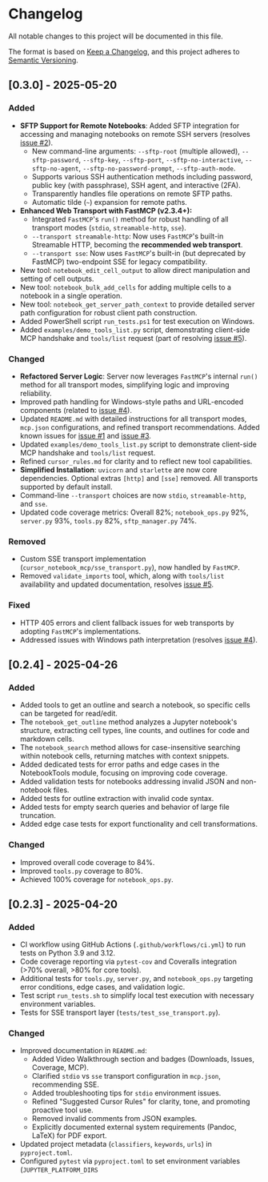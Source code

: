 # Changelog

All notable changes to this project will be documented in this file.

The format is based on [Keep a Changelog](https://keepachangelog.com/en/1.0.0/),
and this project adheres to [Semantic Versioning](https://semver.org/spec/v2.0.0.html).

## [0.3.0] - 2025-05-20

### Added
- **SFTP Support for Remote Notebooks**: Added SFTP integration for accessing and managing notebooks on remote SSH servers (resolves [issue #2](https://github.com/jbeno/cursor-notebook-mcp/issues/2)).
    - New command-line arguments: `--sftp-root` (multiple allowed), `--sftp-password`, `--sftp-key`, `--sftp-port`, `--sftp-no-interactive`, `--sftp-no-agent`, `--sftp-no-password-prompt`, `--sftp-auth-mode`.
    - Supports various SSH authentication methods including password, public key (with passphrase), SSH agent, and interactive (2FA).
    - Transparently handles file operations on remote SFTP paths.
    - Automatic tilde (`~`) expansion for remote paths.
- **Enhanced Web Transport with FastMCP (v2.3.4+):**
    - Integrated `FastMCP`'s `run()` method for robust handling of all transport modes (`stdio`, `streamable-http`, `sse`).
    - `--transport streamable-http`: Now uses `FastMCP`'s built-in Streamable HTTP, becoming the **recommended web transport**.
    - `--transport sse`: Now uses `FastMCP`'s built-in (but deprecated by FastMCP) two-endpoint SSE for legacy compatibility.
- New tool: `notebook_edit_cell_output` to allow direct manipulation and setting of cell outputs.
- New tool: `notebook_bulk_add_cells` for adding multiple cells to a notebook in a single operation.
- New tool: `notebook_get_server_path_context` to provide detailed server path configuration for robust client path construction.
- Added PowerShell script `run_tests.ps1` for test execution on Windows.
- Added `examples/demo_tools_list.py` script, demonstrating client-side MCP handshake and `tools/list` request (part of resolving [issue #5](https://github.com/jbeno/cursor-notebook-mcp/issues/5)).

### Changed
- **Refactored Server Logic**: Server now leverages `FastMCP`'s internal `run()` method for all transport modes, simplifying logic and improving reliability.
- Improved path handling for Windows-style paths and URL-encoded components (related to [issue #4](https://github.com/jbeno/cursor-notebook-mcp/issues/4)).
- Updated `README.md` with detailed instructions for all transport modes, `mcp.json` configurations, and refined transport recommendations. Added known issues for [issue #1](https://github.com/jbeno/cursor-notebook-mcp/issues/1) and [issue #3](https://github.com/jbeno/cursor-notebook-mcp/issues/3).
- Updated `examples/demo_tools_list.py` script to demonstrate client-side MCP handshake and `tools/list` request.
- Refined `cursor_rules.md` for clarity and to reflect new tool capabilities.
- **Simplified Installation**: `uvicorn` and `starlette` are now core dependencies. Optional extras `[http]` and `[sse]` removed. All transports supported by default install.
- Command-line `--transport` choices are now `stdio`, `streamable-http`, and `sse`.
- Updated code coverage metrics: Overall 82%; `notebook_ops.py` 92%, `server.py` 93%, `tools.py` 82%, `sftp_manager.py` 74%.

### Removed
- Custom SSE transport implementation (`cursor_notebook_mcp/sse_transport.py`), now handled by `FastMCP`.
- Removed `validate_imports` tool, which, along with `tools/list` availability and updated documentation, resolves [issue #5](https://github.com/jbeno/cursor-notebook-mcp/issues/5).

### Fixed
- HTTP 405 errors and client fallback issues for web transports by adopting `FastMCP`'s implementations.
- Addressed issues with Windows path interpretation (resolves [issue #4](https://github.com/jbeno/cursor-notebook-mcp/issues/4)).

## [0.2.4] - 2025-04-26

### Added

- Added tools to get an outline and search a notebook, so specific cells can be targeted for read/edit.
- The `notebook_get_outline` method analyzes a Jupyter notebook's structure, extracting cell types, line counts, and outlines for code and markdown cells.
- The `notebook_search` method allows for case-insensitive searching within notebook cells, returning matches with context snippets.
- Added dedicated tests for error paths and edge cases in the NotebookTools module, focusing on improving code coverage.
- Added validation tests for notebooks addressing invalid JSON and non-notebook files.
- Added tests for outline extraction with invalid code syntax.
- Added tests for empty search queries and behavior of large file truncation.
- Added edge case tests for export functionality and cell transformations.

### Changed
- Improved overall code coverage to 84%.
- Improved `tools.py` coverage to 80%.
- Achieved 100% coverage for `notebook_ops.py`.

## [0.2.3] - 2025-04-20

### Added
- CI workflow using GitHub Actions (`.github/workflows/ci.yml`) to run tests on Python 3.9 and 3.12.
- Code coverage reporting via `pytest-cov` and Coveralls integration (>70% overall, >80% for core tools).
- Additional tests for `tools.py`, `server.py`, and `notebook_ops.py` targeting error conditions, edge cases, and validation logic.
- Test script `run_tests.sh` to simplify local test execution with necessary environment variables.
- Tests for SSE transport layer (`tests/test_sse_transport.py`).

### Changed
- Improved documentation in `README.md`:
  - Added Video Walkthrough section and badges (Downloads, Issues, Coverage, MCP).
  - Clarified `stdio` vs `sse` transport configuration in `mcp.json`, recommending SSE.
  - Added troubleshooting tips for `stdio` environment issues.
  - Refined "Suggested Cursor Rules" for clarity, tone, and promoting proactive tool use.
  - Removed invalid comments from JSON examples.
  - Explicitly documented external system requirements (Pandoc, LaTeX) for PDF export.
- Updated project metadata (`classifiers`, `keywords`, `urls`) in `pyproject.toml`.
- Configured `pytest` via `pyproject.toml` to set environment variables (`JUPYTER_PLATFORM_DIRS`